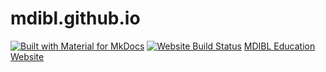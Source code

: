 # mdibl.github.io

[![Built with Material for MkDocs](https://img.shields.io/badge/Material_for_MkDocs-526CFE?style=for-the-badge&logo=MaterialForMkDocs&logoColor=white)](https://squidfunk.github.io/mkdocs-material/) 
[![Website Build Status](https://github.com/mdibl/mdibl.github.io/actions/workflows/ci.yml/badge.svg)](https://github.com/mdibl/mdibl.github.io/actions/workflows/ci.yml)
[MDIBL Education Website](https://mdibl.github.io/)